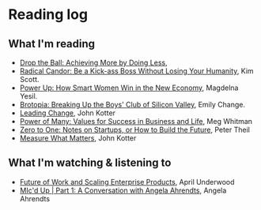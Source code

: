 # Reading log

## What I'm reading

* [Drop the Ball: Achieving More by Doing Less](https://www.amazon.com/Drop-Ball-Achieving-More-Doing), 
* [Radical Candor: Be a Kick-ass Boss Without Losing Your Humanity](https://www.amazon.com/Radical-Candor-Kick-Ass-Without-Humanity), Kim Scott.
* [Power Up: How Smart Women Win in the New Economy](https://www.amazon.com/Power-Up-Smart-Women-Economy), Magdelna Yesil.
* [Brotopia: Breaking Up the Boys' Club of Silicon Valley](https://www.amazon.com/Brotopia-Breaking-Boys-Silicon-Valley), Emily Change.
* [Leading Change](https://www.amazon.com/Leading-Change-New-Preface-Author), John Kotter
* [Power of Many: Values for Success in Business and Life](https://www.amazon.com/Power-Many-Values-Success-Business), Meg Whitman
* [Zero to One: Notes on Startups, or How to Build the Future](https://www.amazon.com/Zero-One-Notes-Startups-Future), Peter Theil
* [Measure What Matters](https://www.amazon.com/Measure-What-Matters-Google-Foundation), John Kotter


## What I'm watching & listening to

* [Future of Work and Scaling Enterprise Products](https://www.youtube.com/watch?v=2v1GUWBJnx4&t=1936s), April Underwood
* [MIc'd Up | Part 1: A Conversation with Angela Ahrendts](https://www.youtube.com/watch?v=9Ch9gqTzMSU&t=913s), Angela Ahrendts
